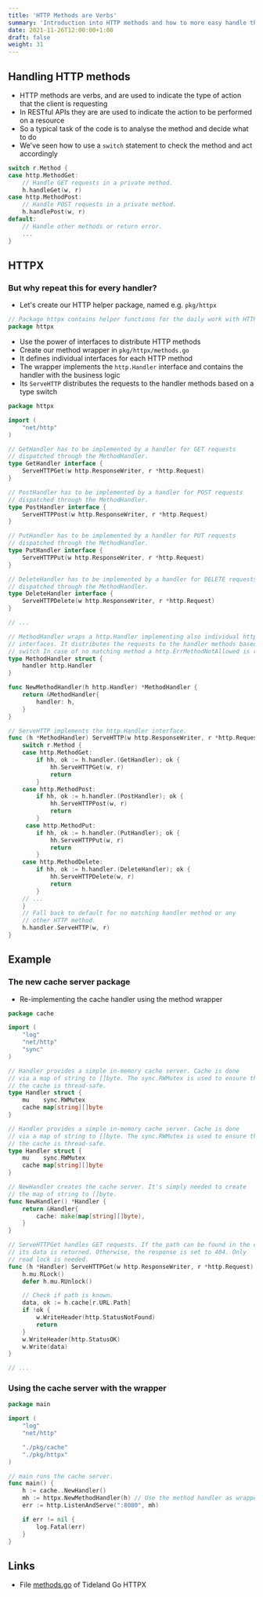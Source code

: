 ```yaml
---
title: 'HTTP Methods are Verbs'
summary: 'Introduction into HTTP methods and how to more easy handle them.'
date: 2021-11-26T12:00:00+1:00
draft: false
weight: 31
---
```


## Handling HTTP methods

* HTTP methods are verbs, and are used to indicate the type of action that the client is requesting
* In RESTful APIs they are are used to indicate the action to be performed on a resource
* So a typical task of the code is to analyse the method and decide what to do
* We've seen how to use a `switch` statement to check the method and act accordingly

```go
switch r.Method {
case http.MethodGet:
    // Handle GET requests in a private method.
    h.handleGet(w, r)
case http.MethodPost:
    // Handle POST requests in a private method.
    h.handlePost(w, r)
default:
    // Handle other methods or return error.
    ...
}
```

## HTTPX

### But why repeat this for every handler?

* Let's create our HTTP helper package, named e.g. `pkg/httpx`

```go
// Package httpx contains helper functions for the daily work with HTTP.
package httpx
```

* Use the power of interfaces to distribute HTTP methods
* Create our method wrapper in `pkg/httpx/methods.go`
* It defines individual interfaces for each HTTP method
* The wrapper implements the `http.Handler` interface and contains the handler with the business logic
* Its `ServeHTTP` distributes the requests to the handler methods based on a type switch

```go
package httpx

import (
    "net/http"
)

// GetHandler has to be implemented by a handler for GET requests
// dispatched through the MethodHandler.
type GetHandler interface {
    ServeHTTPGet(w http.ResponseWriter, r *http.Request)
}

// PostHandler has to be implemented by a handler for POST requests
// dispatched through the MethodHandler.
type PostHandler interface {
    ServeHTTPPost(w http.ResponseWriter, r *http.Request)
}

// PutHandler has to be implemented by a handler for PUT requests
// dispatched through the MethodHandler.
type PutHandler interface {
    ServeHTTPPut(w http.ResponseWriter, r *http.Request)
}

// DeleteHandler has to be implemented by a handler for DELETE requests
// dispatched through the MethodHandler.
type DeleteHandler interface {
    ServeHTTPDelete(w http.ResponseWriter, r *http.Request)
}

// ...

// MethodHandler wraps a http.Handler implementing also individual httpx handler
// interfaces. It distributes the requests to the handler methods based on a type
// switch In case of no matching method a http.ErrMethodNotAllowed is returned.
type MethodHandler struct {
    handler http.Handler
}

func NewMethodHandler(h http.Handler) *MethodHandler {
    return &MethodHandler{
        handler: h,
    }
}

// ServeHTTP implements the http.Handler interface.
func (h *MethodHandler) ServeHTTP(w http.ResponseWriter, r *http.Request) {
    switch r.Method {
    case http.MethodGet:
        if hh, ok := h.handler.(GetHandler); ok {
            hh.ServeHTTPGet(w, r)
            return
        }
    case http.MethodPost:
        if hh, ok := h.handler.(PostHandler); ok {
            hh.ServeHTTPPost(w, r)
            return
        }
     case http.MethodPut:
        if hh, ok := h.handler.(PutHandler); ok {
            hh.ServeHTTPPut(w, r)
            return
        }
    case http.MethodDelete:
        if hh, ok := h.handler.(DeleteHandler); ok {
            hh.ServeHTTPDelete(w, r)
            return
        }
    // ...
    }
    // Fall back to default for no matching handler method or any
    // other HTTP method.
    h.handler.ServeHTTP(w, r)
}
```

## Example

### The new cache server package

* Re-implementing the cache handler using the method wrapper

```go
package cache

import (
    "log"
    "net/http"
    "sync"
)

// Handler provides a simple in-memory cache server. Cache is done
// via a map of string to []byte. The sync.RWMutex is used to ensure that
// the cache is thread-safe.
type Handler struct {
    mu    sync.RWMutex
    cache map[string][]byte
}

// Handler provides a simple in-memory cache server. Cache is done
// via a map of string to []byte. The sync.RWMutex is used to ensure that
// the cache is thread-safe.
type Handler struct {
    mu    sync.RWMutex
    cache map[string][]byte
}

// NewHandler creates the cache server. It's simply needed to create
// the map of string to []byte.
func NewHandler() *Handler {
    return &Handler{
        cache: make(map[string][]byte),
    }
}

// ServeHTTPGet handles GET requests. If the path can be found in the cache,
// its data is returned. Otherwise, the response is set to 404. Only
// read lock is needed.
func (h *Handler) ServeHTTPGet(w http.ResponseWriter, r *http.Request) {
    h.mu.RLock()
    defer h.mu.RUnlock()

    // Check if path is known.
    data, ok := h.cache[r.URL.Path]
    if !ok {
        w.WriteHeader(http.StatusNotFound)
        return
    }
    w.WriteHeader(http.StatusOK)
    w.Write(data)
}

// ...
```

### Using the cache server with the wrapper

```go
package main

import (
    "log"
    "net/http"

    "./pkg/cache"
    "./pkg/httpx"
)

// main runs the cache server.
func main() {
    h := cache..NewHandler()
    mh := httpx.NewMethodHandler(h) // Use the method handler as wrapper.
    err := http.ListenAndServe(":8080", mh)

    if err != nil {
        log.Fatal(err)
    }
}
```

## Links

* File [methods.go](https://github.com/tideland/go-httpx/blob/main/methods.go) of Tideland Go HTTPX
